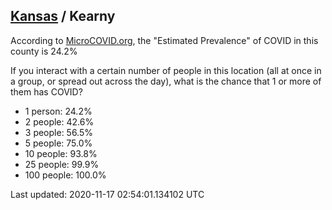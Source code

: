 
## [Kansas](/united-states/kansas) / Kearny

According to [MicroCOVID.org](http://microcovid.org),
the "Estimated Prevalence" of COVID in this county is 24.2%

If you interact with a certain number of people in this location
(all at once in a group, or spread out across the day), what is the chance that
1 or more of them has COVID?

- 1 person: 24.2%
- 2 people: 42.6%
- 3 people: 56.5%
- 5 people: 75.0%
- 10 people: 93.8%
- 25 people: 99.9%
- 100 people: 100.0%

Last updated: 2020-11-17 02:54:01.134102 UTC
